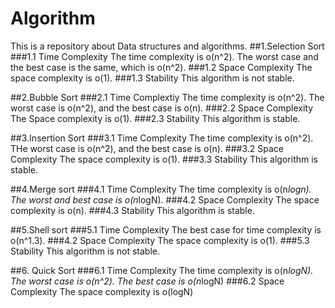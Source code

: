 # Algorithm
This is a repository about Data structures and algorithms.
##1.Selection Sort
###1.1 Time Complexity 
  The time complexity is o(n^2).
  The worst case and the best case is the same, which is o(n^2).
###1.2 Space Complexity
  The space complexity is o(1).
###1.3 Stability
  This algorithm is not stable.

##2.Bubble Sort
###2.1 Time Complextiy
  The time complexity is o(n^2).
  The worst case is o(n^2), and the best case is o(n).
###2.2 Space Complexity
  The Space complexity is o(1).
###2.3 Stability
  This algorithm is stable.

##3.Insertion Sort
###3.1 Time Complexity
  The time complexity is o(n^2).
  THe worst case is o(n^2), and the best case is o(n).
###3.2 Space Complexity
  The space complexity is o(1).
###3.3 Stability
  This algorithm is stable.

##4.Merge sort
###4.1 Time Complexity
  The time complexity is o(n*logn).
  The worst and best case is o(n*logN).
###4.2 Space Complexity
  The space complexity is o(n).
###4.3 Stability
  This algorithm is stable.

##5.Shell sort
###5.1 Time Complexity
  The best case for time complexity is o(n^1.3).
###4.2 Space Complexity
  The space complexity is o(1).
###5.3 Stability
  This algorithm is not stable.

##6. Quick Sort
###6.1 Time Complexity
  The time complexity is o(n*logN).
  The worst case is o(n^2). The best case is o(n*logN)
###6.2 Space Complexity
  The space complexity is o(logN)

